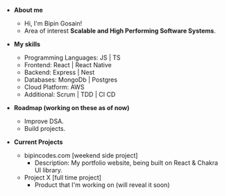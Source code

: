 - **About me**
  - Hi, I'm Bipin Gosain!  
  - Area of interest **Scalable and High Performing Software Systems**.

- **My skills**
  - Programming Languages: JS | TS
  - Frontend: React | React Native 
  - Backend:  Express | Nest
  - Databases: MongoDb | Postgres
  - Cloud Platform: AWS
  - Additional: Scrum | TDD | CI CD
- **Roadmap (working on these as of now)**
  - Improve DSA.
  - Build projects.
- **Current Projects**
  - bipincodes.com [weekend side project]
    -  Description: My portfolio website, being built on React & Chakra UI library.
  - Project X [full time project]
    -  Product that I'm working on (will reveal it soon)

